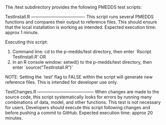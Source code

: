 
The /test subdirectory provides the following PMEDDS test scripts:


TestInstall.R
————————————-
This script runs several PMEDDS functions and compares their output to reference files.  This should ensure that the local installation is working as intended.  Expected execution time: approx 1 minute.

Executing this script:
1.  Command line: cd to the p-medds/test directory, then enter `Rscript TestInstall.R’
OR
2.  In an R console window: setwd() to the p-medds/test directory, then enter `source(“TestInstall.R”)’

NOTE: Setting the `test’ flag to FALSE within the script will generate new reference files. This is intended for developer use only.


TestChanges.R
—————————————
When changes are made to the source code, this script systematically looks for errors by running many combinations of data, model, and other functions.  This test is not necessary for users.  Developers should execute this script following changes and before pushing a commit to GitHub.  Expected execution time: approx 20 minutes.  